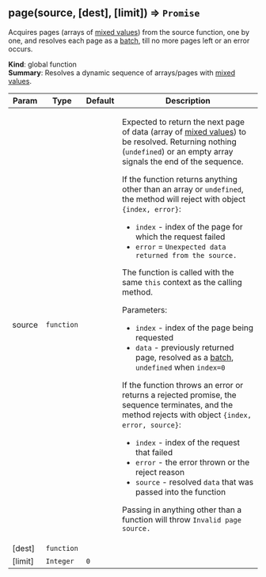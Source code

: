 <a name="page"></a>
## page(source, [dest], [limit]) ⇒ <code>Promise</code>
Acquires pages (arrays of <a href="https://github.com/vitaly-t/spex/wiki/Mixed-Values">mixed values</a>) from the source function, one by one,and resolves each page as a <a href="batch.md">batch</a>, till no more pages left or an error occurs.

**Kind**: global function  
**Summary**: Resolves a dynamic sequence of arrays/pages with <a href="https://github.com/vitaly-t/spex/wiki/Mixed-Values">mixed values</a>.  
<table>
  <thead>
    <tr>
      <th>Param</th><th>Type</th><th>Default</th><th>Description</th>
    </tr>
  </thead>
  <tbody>
<tr>
    <td>source</td><td><code>function</code></td><td></td><td><p>Expected to return the next page of data (array of <a href="https://github.com/vitaly-t/spex/wiki/Mixed-Values">mixed values</a>) to be resolved.
Returning nothing (<code>undefined</code>) or an empty array signals the end of the sequence.</p>
<p>If the function returns anything other than an array or <code>undefined</code>, the method will
reject with object <code>{index, error}</code>:</p>
<ul>
<li><code>index</code> - index of the page for which the request failed</li>
<li><code>error</code> = <code>Unexpected data returned from the source.</code></li>
</ul>
<p>The function is called with the same <code>this</code> context as the calling method.</p>
<p>Parameters:</p>
<ul>
<li><code>index</code> - index of the page being requested</li>
<li><code>data</code> - previously returned page, resolved as a <a href="batch.md">batch</a>, <code>undefined</code> when <code>index=0</code></li>
</ul>
<p>If the function throws an error or returns a rejected promise, the sequence terminates,
and the method rejects with object <code>{index, error, source}</code>:</p>
<ul>
<li><code>index</code> - index of the request that failed</li>
<li><code>error</code> - the error thrown or the reject reason</li>
<li><code>source</code> - resolved <code>data</code> that was passed into the function</li>
</ul>
<p>Passing in anything other than a function will throw <code>Invalid page source.</code></p>
</td>
    </tr><tr>
    <td>[dest]</td><td><code>function</code></td><td></td><td></td>
    </tr><tr>
    <td>[limit]</td><td><code>Integer</code></td><td><code>0</code></td><td></td>
    </tr>  </tbody>
</table>

